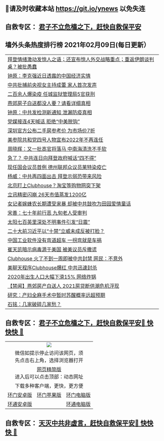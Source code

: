 ## 📩请及时收藏本站 https://git.io/ynews 以免失连</a>
## 自救专区： [君子不立危樯之下，赶快自救保平安 ](https://github.com/pwgy/td/blob/master/README.md)

## 墙外头条热度排行榜 2021年02月09日(每日更新）

 <table>

<tr><td colspan="2" align="left"><a href="https://xpzkndbkq.azureedge.net/?name=c1304443&key=qfahckuvbefdvfja&from=gy2">拜登情绪激动发惊人之语；还宣布惊人外交战略重点；重返伊朗谈判桌？被批愚蠢</a></td></tr>
<tr><td colspan="2" align="left"><a href="https://xpzkndbkq.azureedge.net/?name=c1304435&key=qfahckuvbefdvfja&from=gy2">钟原：李克强近日透露的中国经济实情</a></td></tr>
<tr><td colspan="2" align="left"><a href="https://xpzkndbkq.azureedge.net/?name=c1304498&key=qfahckuvbefdvfja&from=gy2">中共批捕前央视女主持成蕾 家人首次发声</a></td></tr>
<tr><td colspan="2" align="left"><a href="https://xpzkndbkq.azureedge.net/?name=c1304507&key=qfahckuvbefdvfja&from=gy2">二百余人爆染疫 任城监狱管理局5官获刑</a></td></tr>
<tr><td colspan="2" align="left"><a href="https://xpzkndbkq.azureedge.net/?name=c1304500&key=qfahckuvbefdvfja&from=gy2">燕郊房子白送都没人要？请看详细真相</a></td></tr>
<tr><td colspan="2" align="left"><a href="https://xpzkndbkq.azureedge.net/?name=c1304513&key=qfahckuvbefdvfja&from=gy2">钟原：中共发检测新通知 泄漏防疫真相</a></td></tr>
<tr><td colspan="2" align="left"><a href="https://xpzkndbkq.azureedge.net/?name=c1304508&key=qfahckuvbefdvfja&from=gy2">党媒接连4天喊话 拒绝“中美脱钩”</a></td></tr>
<tr><td colspan="2" align="left"><a href="https://xpzkndbkq.azureedge.net/?name=c1304503&key=qfahckuvbefdvfja&from=gy2">深圳官方公布二手房参考价 为市场价7折</a></td></tr>
<tr><td colspan="2" align="left"><a href="https://xpzkndbkq.azureedge.net/?name=c1304479&key=qfahckuvbefdvfja&from=gy2">美参院共和党四号人物宣布2022年不再连任</a></td></tr>
<tr><td colspan="2" align="left"><a href="https://xpzkndbkq.azureedge.net/?name=c1304512&key=qfahckuvbefdvfja&from=gy2">周晓辉：又一批高官将落马 中南海清洗不手软</a></td></tr>
<tr><td colspan="2" align="left"><a href="https://xpzkndbkq.azureedge.net/?name=c1304449&key=qfahckuvbefdvfja&from=gy2">急了？ 中共连日向拜登政府喊话“四不得”</a></td></tr>
<tr><td colspan="2" align="left"><a href="https://xpzkndbkq.azureedge.net/?name=c1304501&key=qfahckuvbefdvfja&from=gy2">现任国会议员首例 德州联邦众议员莱特染疫亡</a></td></tr>
<tr><td colspan="2" align="left"><a href="https://xpzkndbkq.azureedge.net/?name=c1304467&key=qfahckuvbefdvfja&from=gy2">杨威：中共再四面出击 拜登示弱恐带来风险</a></td></tr>
<tr><td colspan="2" align="left"><a href="https://xpzkndbkq.azureedge.net/?name=c1304499&key=qfahckuvbefdvfja&from=gy2">北京盯上Clubhouse？淘宝等购物网突下架</a></td></tr>
<tr><td colspan="2" align="left"><a href="https://xpzkndbkq.azureedge.net/?name=c1304510&key=qfahckuvbefdvfja&from=gy2">立讯精密闪崩 26天市值蒸发1200亿</a></td></tr>
<tr><td colspan="2" align="left"><a href="https://xpzkndbkq.azureedge.net/?name=c1304516&key=qfahckuvbefdvfja&from=gy2">女记者嫁蜂农长期遭受家暴 却被中共鼓吹为田园爱情童话</a></td></tr>
<tr><td colspan="2" align="left"><a href="https://xpzkndbkq.azureedge.net/?name=c1304484&key=qfahckuvbefdvfja&from=gy2">宋善：七十年前行恶 九旬老人受审判</a></td></tr>
<tr><td colspan="2" align="left"><a href="https://xpzkndbkq.azureedge.net/?name=c1304477&key=qfahckuvbefdvfja&from=gy2">太阳七百英里深处不明事件引发“日震”</a></td></tr>
<tr><td colspan="2" align="left"><a href="https://xpzkndbkq.azureedge.net/?name=c1304463&key=qfahckuvbefdvfja&from=gy2">二十大前习近平以“十禁”立威未成反被打脸？</a></td></tr>
<tr><td colspan="2" align="left"><a href="https://xpzkndbkq.azureedge.net/?name=c1304502&key=qfahckuvbefdvfja&from=gy2">中国工业软件没有弯道超车 一拐弯就是车祸</a></td></tr>
<tr><td colspan="2" align="left"><a href="https://xpzkndbkq.azureedge.net/?name=c1304448&key=qfahckuvbefdvfja&from=gy2">崔天凯暗示病毒源于美国 被美议员斥撒谎</a></td></tr>
<tr><td colspan="2" align="left"><a href="https://xpzkndbkq.azureedge.net/?name=c1304478&key=qfahckuvbefdvfja&from=gy2">Clubhouse 火了不到一周即被中共封禁 网民：不意外</a></td></tr>
<tr><td colspan="2" align="left"><a href="https://xpzkndbkq.azureedge.net/?name=c1304430&key=qfahckuvbefdvfja&from=gy2">美聊天程序Clubhouse爆红 中共迅速封杀</a></td></tr>
<tr><td colspan="2" align="left"><a href="https://xpzkndbkq.azureedge.net/?name=c1304429&key=qfahckuvbefdvfja&from=gy2">2020年出生人口大幅下滑15%  网络炸锅</a></td></tr>
<tr><td colspan="2" align="left"><a href="https://xpzkndbkq.azureedge.net/?name=c1304431&key=qfahckuvbefdvfja&from=gy2">【禁闻】燕郊房产白送人 2021房贷断供潮危机浮现</a></td></tr>
<tr><td colspan="2" align="left"><a href="https://xpzkndbkq.azureedge.net/?name=c1304474&key=qfahckuvbefdvfja&from=gy2">研究：产妇全麻手术中暂时苏醒概率远超预期</a></td></tr>
<tr><td colspan="2" align="left"><a href="https://xpzkndbkq.azureedge.net/?name=c1304433&key=qfahckuvbefdvfja&from=gy2">石铭：几家破碎几家愁？</a></td></tr>



</table>


 ## 自救专区： [君子不立危樯之下，赶快自救保平安🍎 快快快 📩](https://github.com/pwgy/td/blob/master/README.md)
 
<table>
  <tr>
    <td colspan="3" align="center"><img src="https://cdn.jsdelivr.net/gh/opipe/up/oGate65.jpg"/></td>
  </tr>
  <tr>
    <td colspan="3" align="center">微信如提示停止访问该网页，须<br/>先点击右上角，选择浏览器打开</td>
  <tr>
  <tr>
    <td colspan="3" align="center"><a href="https://gitcdn.xyz/cdn/otiny/up/master/show005.htm">网页精简版</a><br/>进入后可以点击顶部：动态网址</td>
  </tr>
  <tr>
    <td colspan="3" align="center">下载多种客户端，更快，更方便</td>
  <tr>
  <tr>
    <td align="center"><a href="https://cdn.jsdelivr.net/gh/opipe/up/oGatea.apk">环门安卓版</a></td>
    <td align="center"><a href="https://x.co/odisk">环门苹果版</a></td>
    <td align="center"><a href="https://cdn.jsdelivr.net/gh/opipe/up/oGate.zip">环门电脑版</a></td>
  </tr>
  <tr>
    <td align="center"><a href="https://cdn.jsdelivr.net/gh/opipe/up/oPipe.apk">环通安卓版</a></td>
    <td align="center"></td>
    <td align="center"><a href="https://raw.githubusercontent.com/opipe/up/master/oPipe.zip">环通电脑版</a></td>
  </tr>
  
</table>


 ## 自救专区： [天灭中共非虚言，赶快自救保平安🍎 快快快 📩](https://github.com/pwgy/td/blob/master/README.md)
